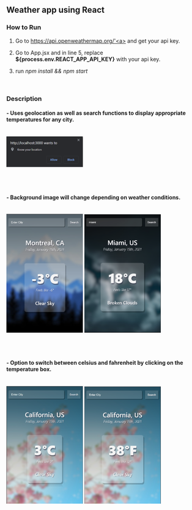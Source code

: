 ## Weather app using React

### How to Run

1. Go to <a target='_blank'/>https://api.openweathermap.org/'<a> and get your api key.

2. Go to App.jsx and in line 5, replace **${process.env.REACT_APP_API_KEY}** with your api key.

3. run <i>npm install && npm start</i>

<br>

### Description

#### - Uses geolocation as well as search functions to display appropriate temperatures for any city.

<br />

<img width='200' src='./src/assets/screenshots/geolocation.png' />

<br /> <br />

#### - Background image will change depending on weather conditions.

<br />

<img width='200' src='./src/assets/screenshots/sc1.png' />
<img width='200' src='./src/assets/screenshots/sc2.png' />

<br /><br />

#### - Option to switch between celsius and fahrenheit by clicking on the temperature box.

<br />

<img width='200' src='./src/assets/screenshots/sc4.png' />
<img width='200' src='./src/assets/screenshots/sc3.png' />

<br />
